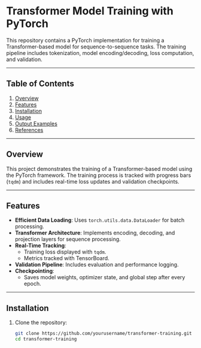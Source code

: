 # Transformer Model Training with PyTorch

This repository contains a PyTorch implementation for training a Transformer-based model for sequence-to-sequence tasks. The training pipeline includes tokenization, model encoding/decoding, loss computation, and validation.

---

## Table of Contents
1. [Overview](#overview)
2. [Features](#features)
3. [Installation](#installation)
4. [Usage](#usage)
5. [Output Examples](#output-examples)
6. [References](#references)

---

## Overview
This project demonstrates the training of a Transformer-based model using the PyTorch framework. The training process is tracked with progress bars (`tqdm`) and includes real-time loss updates and validation checkpoints.

---

## Features
- **Efficient Data Loading**: Uses `torch.utils.data.DataLoader` for batch processing.
- **Transformer Architecture**: Implements encoding, decoding, and projection layers for sequence processing.
- **Real-Time Tracking**:
  - Training loss displayed with `tqdm`.
  - Metrics tracked with TensorBoard.
- **Validation Pipeline**: Includes evaluation and performance logging.
- **Checkpointing**:
  - Saves model weights, optimizer state, and global step after every epoch.

---

## Installation
1. Clone the repository:
   ```bash
   git clone https://github.com/yourusername/transformer-training.git
   cd transformer-training
